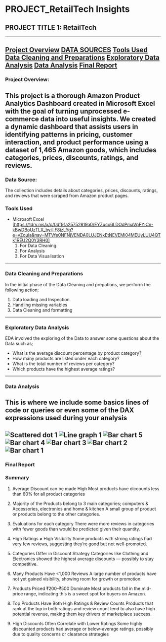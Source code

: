 #   PROJECT_RetailTech Insights
##  PROJECT TITLE 1: RetailTech
---
[Project Overview](#project-overview)
[DATA SOURCES](#data-sources)
[Tools Used](#tools-used)
[Data Cleaning and Preparations](#data-cleaning-and-preparations)
[Exploratory Data Analysis](#exploratory-data-analysis)
[Data Analysis](#data-analysis)
[Final Report](#final-report)
---
### Project Overview: 
This project is a thorough Amazon Product Analytics Dashboard created in Microsoft Excel with the goal of turning unprocessed e-commerce data into useful insights.  We created a dynamic dashboard that assists users in identifying patterns in pricing, customer interaction, and product performance using a dataset of 1,465 Amazon goods, which includes categories, prices, discounts, ratings, and reviews.
---
### Data Source: 
The collection includes details about categories, prices, discounts, ratings, and reviews that were scraped from Amazon product pages.
### Tools Used
- Microsoft Excel [https://1drv.ms/x/c/0df91a25752819a0/EYZuco6LDOdPmaVpFYICn-kBwDBoUzTLX_byil-F8jzLYg?e=vZouIa&nav=MTVfe0NFNjVENDA0LUJENkEtNEVEMi04MEUyLUU4QTk1REU2Q0Y3RH0]
  1. For Data Cleaning
  2. For Analysis
  3. For Data Visualisation
---
### Data Cleaning and Preparations
In the initial phase of the Data Cleaning and prepations, we perform the following action;
1. Data loading and Inspection
2. Handling missing variables
3. Data Cleaning and formatting
---
### Exploratory Data Analysis
EDA involved the exploring of the Data to answer some questions about the Data such as;
- What is the average discount percentage by product category?
- How many products are listed under each category?
- What is the total number of reviews per category?
- Which products have the highest average ratings?
---
### Data Analysis
This is where we include some basics lines of code or queries or even some of the DAX expressions used during your analysis
---
![Scattered dot 1](https://github.com/user-attachments/assets/8c1f133e-41ee-4f99-9f63-34cd8c04c53b)
![Line graph 1](https://github.com/user-attachments/assets/10c9a35e-95e6-4e39-b4db-f25ab75f4d20)
![Bar chart 5](https://github.com/user-attachments/assets/edc057e7-bc42-47f1-ab79-1e0524d58355)
![Bar chart 4](https://github.com/user-attachments/assets/e9790b39-b314-4311-83d0-682f7314cfa6)
![Bar chart 3](https://github.com/user-attachments/assets/240ffeb9-6eac-40ea-9e7f-120b606af38b)
![Bar chart 2](https://github.com/user-attachments/assets/01d574e6-95f6-4db4-9cec-575a5b60dfa9)
![Bar chart 1](https://github.com/user-attachments/assets/a8c143e7-ac2b-4e35-a1d6-0bc004c0421a)
---
### Final Report
### Summary
1. Average Discount can be made High
   Most products have diccounts less than 60% for all product categories

2. Majority of the Products belong to 3 main categories; computers & Accessories, electronics and home & kitchen
  A small group of product or products belong to the other categories.

3. Evaluations for each category
    There were more reviews in categories with fewer goods than would be predicted given their quantity.

5. High Ratings ≠ High Visibility
   Some products with strong ratings had very few reviews, suggesting they’re good but not well-promoted.

6. Categories Differ in Discount Strategy
   Categories like Clothing and Electronics showed the highest average discounts — possibly to stay competitive.

7. Many Products Have <1,000 Reviews
   A large number of products have not yet gained visibility, showing room for growth or promotion.

8. Products Priced ₹200–₹500 Dominate
   Most products fall in the mid-price range, indicating this is a sweet spot for buyers on Amazon.

9. Top Products Have Both High Ratings & Review Counts
   Products that rank at the top in both ratings and review count tend to also have high potential revenue, making them key drivers of marketplace success.

10. High Discounts Often Correlate with Lower Ratings
   Some highly discounted products had average or below-average ratings, possibly due to quality concerns or clearance strategies

